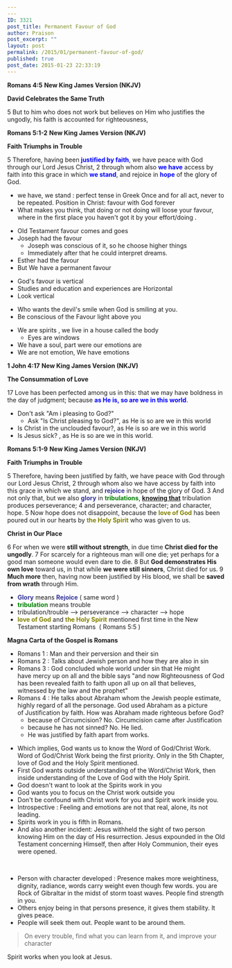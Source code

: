 ```yaml
---
---
ID: 3321
post_title: Permanent Favour of God
author: Praison
post_excerpt: ""
layout: post
permalink: /2015/01/permanent-favour-of-god/
published: true
post_date: 2015-01-23 22:33:19
---
```

<strong>Romans 4:5</strong>
<strong> New King James Version (NKJV)</strong>

<strong>David Celebrates the Same Truth</strong>

5 But to him who does not work but believes on Him who justifies the ungodly, his faith is accounted for righteousness,

<strong>Romans 5:1-2</strong>
<strong> New King James Version (NKJV)</strong>

<strong>Faith Triumphs in Trouble</strong>

5 Therefore, having been <span style="color: #0000ff;"><strong>justified by faith</strong></span>, we have peace with God through our Lord Jesus Christ, 2 through whom also <span style="color: #0000ff;"><strong>we have</strong></span> access by faith into this grace in which <span style="color: #0000ff;"><strong>we stand</strong></span>, and rejoice in <span style="color: #0000ff;"><strong>hope</strong></span> of the glory of God.
<ul>
	<li>we have, we stand : perfect tense in Greek
Once and for all act, never to be repeated.
Position in Christ: favour with God forever</li>
	<li>What makes you think, that doing or not doing will loose your favour, where in the first place you haven't got it by your effort/doing .</li>
</ul>
<ul>
	<li>Old Testament favour comes and goes</li>
	<li>Joseph had the favour
<ul>
	<li>Joseph was conscious of it, so he choose higher things</li>
	<li>Immediately after that he could interpret dreams.</li>
</ul>
</li>
	<li>Esther had the favour</li>
	<li>But We have a permanent favour</li>
</ul>
<ul>
	<li>God's favour is vertical</li>
	<li>Studies and education and experiences are Horizontal</li>
	<li>Look vertical</li>
</ul>
<ul>
	<li>Who wants the devil's smile when God is smiling at you.</li>
	<li>Be conscious of the Favour light above you</li>
</ul>
<ul>
	<li>We are spirits , we live in a house called the body
<ul>
	<li>Eyes are windows</li>
</ul>
</li>
	<li>We have a soul, part were our emotions are</li>
	<li>We are not emotion, We have emotions</li>
</ul>
<strong>1 John 4:17</strong>
<strong> New King James Version (NKJV)</strong>

<strong>The Consummation of Love</strong>

17 Love has been perfected among us in this: that we may have boldness in the day of judgment; because <span style="color: #0000ff;"><strong>as He is, so are we in this world</strong></span>.
<ul>
	<li>Don't ask "Am i pleasing to God?"
<ul>
	<li>Ask "Is Christ pleasing to God?", as He is so are we in this world</li>
</ul>
</li>
	<li>Is Christ in the unclouded favour?, as He is so are we in this world</li>
	<li>Is Jesus sick? , as He is so are we in this world.</li>
</ul>
<strong>Romans 5:1-9</strong>
<strong> New King James Version (NKJV)</strong>

<strong>Faith Triumphs in Trouble</strong>

5 Therefore, having been justified by faith, we have peace with God through our Lord Jesus Christ, 2 through whom also we have access by faith into this grace in which we stand, and <span style="color: #333399;"><strong>rejoice</strong></span> in hope of the glory of God. 3 And not only that, but we also <span style="color: #333399;"><strong>glory</strong></span> in <span style="color: #008000;"><strong>tribulations</strong></span>, <span style="text-decoration: underline;"><strong>knowing that</strong></span> tribulation produces perseverance; 4 and perseverance, character; and character, hope. 5 Now hope does not disappoint, because the <span style="color: #808000;"><strong>love of God</strong></span> has been poured out in our hearts by <span style="color: #808000;"><strong>the Holy Spirit</strong></span> who was given to us.

<strong>Christ in Our Place</strong>

6 For when we were <strong>still without strength</strong>, in due time <strong>Christ died for the ungodly</strong>. 7 For scarcely for a righteous man will one die; yet perhaps for a good man someone would even dare to die. 8 But <strong>God demonstrates His own love</strong> toward us, in that while <strong>we were still sinners</strong>, Christ died for us. 9 <strong>Much more</strong> then, having now been justified by His blood, we shall be <strong>saved from wrath</strong> through Him.
<ul>
	<li><strong><span style="color: #333399;">Glory</span></strong> means <span style="color: #333399;"><strong>Rejoice</strong></span> ( same word )</li>
	<li><span style="color: #008000;"><strong>tribulation</strong></span> means trouble</li>
	<li>tribulation/trouble --&gt; perseverance --&gt; character --&gt; hope</li>
	<li><span style="color: #808000;"><strong>love of God</strong> </span>and <span style="color: #808000;"><strong>the Holy Spirit</strong></span> mentioned first time in the New Testament starting Romans  ( Romans 5:5 )</li>
</ul>
<strong>Magna Carta of the Gospel is Romans</strong>
<ul>
	<li>Romans 1 : Man and their perversion and their sin</li>
	<li>Romans 2 : Talks about Jewish person and how they are also in sin</li>
	<li>Romans 3 : God concluded whole world under sin that He might have mercy up on all and the bible says "and now Righteousness of God has been revealed faith to faith upon all up on all that believes, witnessed by the law and the prophet"</li>
	<li>Romans 4 : He talks about Abraham whom the Jewish people estimate, highly regard of all the personage. God used Abraham as a picture of Justification by faith. How was Abraham made righteous before God?
<ul>
	<li>because of Circumcision? No. Circumcision came after Justification</li>
	<li>because he has not sinned? No. He lied.</li>
	<li>He was justified by faith apart from works.</li>
</ul>
</li>
</ul>
<ul>
	<li>Which implies, God wants us to know the Word of God/Christ Work. Word of God/Christ Work being the first priority. Only in the 5th Chapter, love of God and the Holy Spirit mentioned.</li>
	<li>First God wants outside understanding of the Word/Christ Work, then inside understanding of the Love of God with the Holy Spirit.</li>
	<li>God doesn't want to look at the Spirits work in you</li>
	<li>God wants you to focus on the Christ work outside you</li>
	<li>Don't be confound with Christ work for you and Spirit work inside you.</li>
	<li>Introspective : Feeling and emotions are not that real, alone, its not leading.</li>
	<li>Spirits work in you is fifth in Romans.</li>
	<li>And also another incident: Jesus withheld the sight of two person knowing Him on the day of His resurrection. Jesus expounded in the Old Testament concerning Himself, then after Holy Communion, their eyes were opened.</li>
</ul>
&nbsp;
<ul>
	<li>Person with character developed : Presence makes more weightiness, dignity, radiance, words carry weight even though few words. you are Rock of Gibraltar in the midst of storm toast waves. People find strength in you.</li>
	<li>Others enjoy being in that persons presence, it gives them stability. It gives peace.</li>
	<li>People will seek them out. People want to be around them.</li>
</ul>
<blockquote>On every trouble, find what you can learn from it, and improve your character</blockquote>
Spirit works when you look at Jesus.
